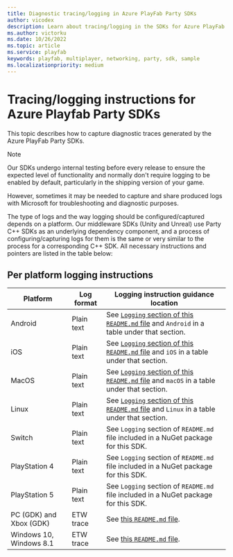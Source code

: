 ```yaml
---
title: Diagnostic tracing/logging in Azure PlayFab Party SDKs
author: vicodex
description: Learn about tracing/logging in the SDKs for Azure PlayFab Party.
ms.author: victorku
ms.date: 10/26/2022
ms.topic: article
ms.service: playfab
keywords: playfab, multiplayer, networking, party, sdk, sample
ms.localizationpriority: medium
---
```


# Tracing/logging instructions for Azure Playfab Party SDKs

This topic describes how to capture diagnostic traces generated by the Azure PlayFab Party SDKs.

> [!NOTE]
> Our SDKs undergo internal testing before every release to ensure the expected level of functionality and normally don't require logging to be enabled by default, particularly in the shipping version of your game.
>
> However, sometimes it may be needed to capture and share produced logs with Microsoft for troubleshooting and diagnostic purposes.

The type of logs and the way logging should be configured/captured depends on a platform. Our middleware SDKs (Unity and Unreal) use Party C++ SDKs as an underlying dependency component, and a process of configuring/capturing logs for them is the same or very similar to the process for a corresponding C++ SDK. All necessary instructions and pointers are listed in the table below:

## Per platform logging instructions

| Platform | Log format | Logging instruction guidance location |
|------------|------------|------------|
| Android | Plain text | See [`Logging` section of this `README.md` file](https://github.com/PlayFab/PlayFabPartyUnity#logging) and `Android` in a table under that section. |
| iOS | Plain text | See [`Logging` section of this `README.md` file](https://github.com/PlayFab/PlayFabPartyUnity#logging) and `iOS` in a table under that section. |
| MacOS | Plain text | See [`Logging` section of this `README.md` file](https://github.com/PlayFab/PlayFabPartyUnity#logging) and `macOS` in a table under that section. |
| Linux | Plain text | See [`Logging` section of this `README.md` file](https://github.com/PlayFab/PlayFabPartyUnity#logging) and `Linux` in a table under that section. |
| Switch | Plain text | See `Logging` section of `README.md` file included in a NuGet package for this SDK. |
| PlayStation 4 | Plain text | See `Logging` section of `README.md` file included in a NuGet package for this SDK. |
| PlayStation 5 | Plain text | See `Logging` section of `README.md` file included in a NuGet package for this SDK. |
| PC (GDK) and Xbox (GDK) | ETW trace | See [this `README.md` file](https://github.com/PlayFab/PlayFabParty/blob/master/TraceScripts/README.md). |
| Windows 10, Windows 8.1 | ETW trace | See [this `README.md` file](https://github.com/PlayFab/PlayFabParty/blob/master/TraceScripts/README.md). |